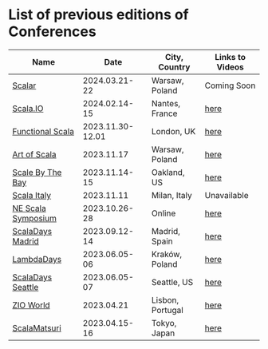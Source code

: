 # List of previous editions of Conferences

| Name                                                    | Date             | City, Country    | Links to Videos                                                                                     |
|---------------------------------------------------------|------------------|------------------|-----------------------------------------------------------------------------------------------------|
| [Scalar](https://www.scalar-conf.com/)                  | 2024.03.21-22    | Warsaw, Poland   | Coming Soon                                                                                         |
| [Scala.IO](https://scala.io/)                           | 2024.02.14-15    | Nantes, France   | [here](https://www.youtube.com/watch?v=qR_Od7qbacs&list=PLjkHSzY9VuL96myavOIICS-x6yVyAMPjg)         |
| [Functional Scala](https://www.functionalscala.com/)    | 2023.11.30-12.01 | London, UK       | [here](https://www.youtube.com/watch?v=GA8NZVGPiNo&list=PLvdARMfvom9DCDLfWzukYMiY9nY4nrNDz&pp=iAQB) |
| [Art of Scala](https://artofscala.com/)                 | 2023.11.17       | Warsaw, Poland   | [here](https://www.youtube.com/watch?v=bxF-x5GreW0&list=PL4Hghgaxe72DtCAfCdl7QWOaVUMYE3YR_)         |
| [Scale By The Bay](https://www.scale.bythebay.io/)      | 2023.11.14-15    | Oakland, US      | [here](https://www.youtube.com/playlist?list=PLNESult6cnOlHK5bRvdT8f2UnoyZ9TfKW)                    |
| [Scala Italy](https://www.scala-italy.it/)              | 2023.11.11       | Milan, Italy     | Unavailable                                                                                         |
| [NE Scala Symposium](https://nescalas.github.io/)       | 2023.10.26-28    | Online           | [here](https://www.youtube.com/watch?v=Ljw87JbzdMA&list=PLChmXNrJM1kZNLnl2bd4m6ynO5_jOTA4A)         |
| [ScalaDays Madrid](https://scaladays.org/)              | 2023.09.12-14    | Madrid, Spain    | [here](https://www.youtube.com/watch?v=_mXSOkHanXc&list=PLLMLOC3WM2r6ZFhFfVH74W-sl8LfWtOEc)         |
| [LambdaDays](https://www.lambdadays.org/lambdadays2023) | 2023.06.05-06    | Kraków, Poland   | [here](https://www.youtube.com/watch?v=_RcKCuvqvHk&list=PLvL2NEhYV4ZsFoD9SCSIib8QJCsHI4wgc)         |
| [ScalaDays Seattle](https://scaladays.org/)             | 2023.06.05-07    | Seattle, US      | [here](https://www.youtube.com/watch?v=Un8piZmIW4w&list=PLLMLOC3WM2r6wmE6DhaZDdgCWFoQnna1-)         |
| [ZIO World](https://www.zioworld.com/)                  | 2023.04.21       | Lisbon, Portugal | [here](https://www.youtube.com/watch?v=hH8T5iXWHJk&list=PLvdARMfvom9DaohnWcFxBllxkDoBCymx3)         |
| [ScalaMatsuri](https://2023.scalamatsuri.org/en/)       | 2023.04.15-16    | Tokyo, Japan     | [here](https://www.youtube.com/watch?v=2eBReZaNYLg&list=PL39pyF64-WFLhD6K7-9PMUfk_2N3Z-WEw)         |